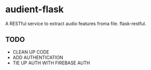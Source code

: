 # audient-flask
 A RESTful service to extract audio features froma file. flask-restful.

 ## TODO
 * CLEAN UP CODE
 * ADD AUTHENTICATION
 * TIE UP AUTH WITH FIREBASE AUTH
